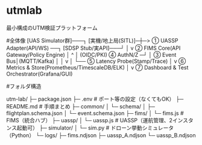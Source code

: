 # utmlab
最小構成のUTM検証プラットフォーム

#全体像
[UAS Simulator群]───┐
[実機/地上局(SITL)]─┼─> ① UASSP Adapter(API/WS) ──┐
[SDSP Stub/実API]───┘                               │
                                                     v
                    ② FIMS Core(API Gateway/Policy Engine)
                             │  ^               │
      (OIDC/PKI) ④ AuthN/Z ─┘  │   ③ Event Bus│(MQTT/Kafka)
                             │  │               v
                             │  └── ⑤ Latency Probe(Stamp/Trace)
                             │
                             v
        ⑥ Metrics & Store(Prometheus/TimescaleDB/ELK)
                             │
                             v
                ⑦ Dashboard & Test Orchestrator(Grafana/GUI)


#フォルダ構造

utm-lab/
├─ package.json
├─ .env                       # ポート等の設定（なくてもOK）
├─ README.md                  # 手順まとめ
├─ common/
│  └─ schema/
│     ├─ flightplan.schema.json
│     └─ event.schema.json
├─ fims/
│  └─ fims.js                 # FIMS（統合ハブ）
├─ uassp/
│  └─ uassp.js                # UASSP（運航管理、2インスタンス起動可）
├─ simulator/
│  └─ sim.py                  # ドローン挙動シミュレータ（Python）
└─ logs/
   ├─ fims.ndjson
   ├─ uassp_A.ndjson
   └─ uassp_B.ndjson
